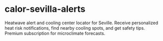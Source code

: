 # calor-sevilla-alerts
Heatwave alert and cooling center locator for Seville. Receive personalized heat risk notifications, find nearby cooling spots, and get safety tips. Premium subscription for microclimate forecasts.
